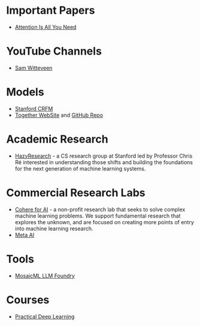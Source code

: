# Important Papers
- [Attention Is All You Need](https://arxiv.org/abs/1706.03762) 

# YouTube Channels
- [Sam Witteveen](https://www.youtube.com/watch?v=9ISVjh8mdlA)

# Models 
- [Stanford CRFM](https://crfm.stanford.edu/helm/latest/?models=1)
- [Together WebSite](https://www.together.xyz/) and [GitHub Repo](https://github.com/togethercomputer)

# Academic Research
- [HazyResearch](https://hazyresearch.stanford.edu/) - a CS research group at Stanford led by Professor Chris Ré interested in understanding those shifts and building the foundations for the next generation of machine learning systems. 

# Commercial Research Labs
- [Cohere for AI](https://cohere.for.ai/) - a non-profit research lab that seeks to solve complex machine learning problems. We support fundamental research that explores the unknown, and are focused on creating more points of entry into machine learning research.
- [Meta AI](https://ai.facebook.com/)

# Tools
- [MosaicML LLM Foundry](https://github.com/mosaicml/llm-foundry)

# Courses
- [Practical Deep Learning](https://course.fast.ai/)
